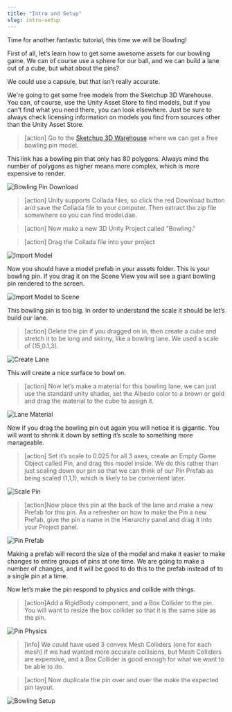 ```yaml
---
title: "Intro and Setup"
slug: intro-setup
---
```

Time for another fantastic tutorial, this time we will be Bowling!

First of all, let’s learn how to get some awesome assets for our bowling game.  We can of course use a sphere for our ball, and we can build a lane out of a cube, but what about the pins?

We could use a capsule, but that isn’t really accurate.

We're going to get some free models from the Sketchup 3D Warehouse. You can, of course, use the Unity Asset Store to find models, but if you can't find what you need there, you can look elsewhere. Just be sure to always check licensing information on models you find from sources other than the Unity Asset Store.

>[action]
>Go to the [Sketchup 3D Warehouse](https://3dwarehouse.sketchup.com/model.html?id=9ad3782c82b1e1ba70d6f696167a3190) where we can get a free bowling pin model.

This link has a bowling pin that only has 80 polygons. Always mind the number of polygons as higher means more complex, which is more expensive to render.

![Bowling Pin Download](assets/pin_sketchup.png)

>[action]
>Unity supports Collada files, so click the red Download button and save the Collada file to your computer.  Then extract the zip file somewhere so you can find model.dae.

<!-- -->

>[action]
>Now make a new 3D Unity Project called "Bowling."

<!-- -->

>[action]
>Drag the Collada file into your project

![Import Model](assets/drag_file.gif)

Now you should have a model prefab in your assets folder.  This is your bowling pin. If you drag it on the Scene View you will see a giant bowling pin rendered to the screen.

![Import Model to Scene](assets/drag_pin.gif)

This bowling pin is too big.  In order to understand the scale it should be let’s build our lane.

>[action]
>Delete the pin if you dragged on in, then create a cube and stretch it to be long and skinny, like a bowling lane. We used a scale of (15,0.1,3).

![Create Lane](assets/Capture1.png)

This will create a nice surface to bowl on.

<!-- -->

>[action]
>Now let’s make a material for this bowling lane, we can just use the standard unity shader, set the Albedo color to a brown or gold and drag the material to the cube to assign it.

![Lane Material](assets/Capture2.png)

Now if you drag the bowling pin out again you will notice it is gigantic.  You will want to shrink it down by setting it’s scale to something more manageable.

>[action]
>Set it’s scale to 0.025 for all 3 axes, create an Empty Game Object called Pin, and drag this model inside. We do this rather than just scaling down our pin so that we can think of our Pin Prefab as being scaled (1,1,1), which is likely to be convenient later.

![Scale Pin](assets/Capture4.png)

<!-- -->

>[action]Now place this pin at the back of the lane and make a new Prefab for this pin. As a refresher on how to make the Pin a new Prefab, give the pin a name in the Hierarchy panel and drag it into your Project panel.

![Pin Prefab](assets/Capture6.png)

Making a prefab will record the size of the model and make it easier to make changes to entire groups of pins at one time.  We are going to make a number of changes, and it will be good to do this to the prefab instead of to a single pin at a time.

Now let’s make the pin respond to physics and collide with things.

>[action]Add a RigidBody component, and a Box Collider to the pin.  You will want to resize the box collider so that it is the same size as the pin.

![Pin Physics](assets/Capture7.png)

<!-- -->

>[info]
>We could have used 3 convex Mesh Colliders (one for each mesh) if we had wanted more accurate collisions, but Mesh Colliders are expensive, and a Box Collider is good enough for what we want to be able to do.

<!-- -->

>[action]
Now duplicate the pin over and over the make the expected pin layout.

![Bowling Setup](assets/Capture8.png)
